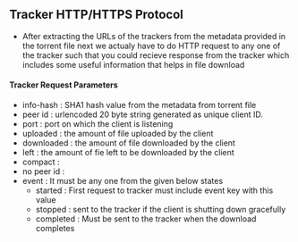 ## Tracker HTTP/HTTPS Protocol 

* After extracting the URLs of the trackers from the metadata provided in the 
  torrent file next we actualy have to do HTTP request to any one of the tracker 
  such that you could recieve response from the tracker which includes some
  useful information that helps in file download

#### Tracker Request Parameters

* info-hash     : SHA1 hash value from the metadata from torrent file
* peer id       : urlencoded 20 byte string generated as unique client ID. 
* port          : port on which the client is listening 
* uploaded      : the amount of file uploaded by the client
* downloaded    : the amount of file downloaded by the client
* left          : the amount of fie left to be downloaded by the client
* compact       : 
* no peer id    :
* event         : It must be any one from the given below states
    + started   : First request to tracker must include event key with this value
    + stopped   : sent to the tracker if the client is shutting down gracefully
    + completed : Must be sent to the tracker when the download completes 
